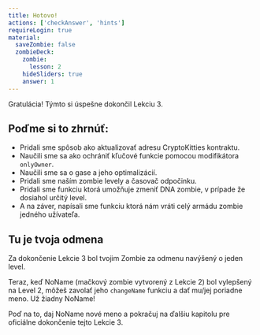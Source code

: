 ```yaml
---
title: Hotovo!
actions: ['checkAnswer', 'hints']
requireLogin: true
material:
  saveZombie: false
  zombieDeck:
    zombie:
      lesson: 2
    hideSliders: true
    answer: 1
---
```


Gratulácia! Týmto si úspešne dokončil Lekciu 3.

## Poďme si to zhrnúť:

- Pridali sme spôsob ako aktualizovať adresu CryptoKitties kontraktu.
- Naučili sme sa ako ochrániť kľučové funkcie pomocou modifikátora `onlyOwner`.
- Naučili sme sa o gase a jeho optimalizácií.
- Pridali sme naším zombie levely a časovač odpočinku.
- Pridali sme funkciu ktorá umožňuje zmeniť DNA zombie, v prípade že dosiahol určitý level.
- A na záver, napísali sme funkciu ktorá nám vráti celý armádu zombie jedného užívateľa.

## Tu je tvoja odmena

Za dokončenie Lekcie 3 bol tvojim Zombie za odmenu navýšený o jeden level.

Teraz, keď NoName (mačkový zombie vytvorený z Lekcie 2) bol vylepšený na Level 2, môžeš zavolať jeho `changeName` funkciu a dať mu/jej poriadne meno. Už žiadny NoName! 

Poď na to, daj NoName nové meno a pokračuj na ďalšiu kapitolu pre oficiálne dokončenie tejto Lekcie 3. 
